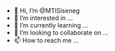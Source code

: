 - 👋 Hi, I’m @MTISiseneg
- 👀 I’m interested in ...
- 🌱 I’m currently learning ...
- 💞️ I’m looking to collaborate on ...
- 📫 How to reach me ...

<!---
MTISiseneg/MTISiseneg is a ✨ special ✨ repository because its `README.md` (this file) appears on your GitHub profile.
You can click the Preview link to take a look at your changes.
--->
